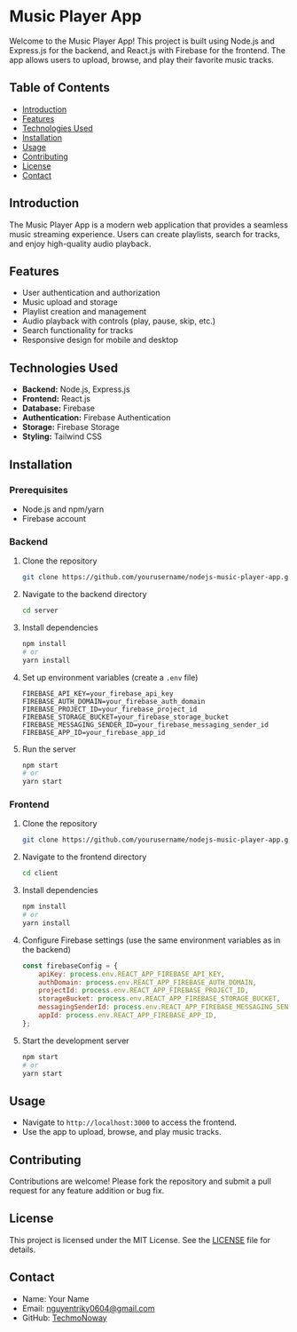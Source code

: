 # Music Player App

Welcome to the Music Player App! This project is built using Node.js and Express.js for the backend, and React.js with Firebase for the frontend. The app allows users to upload, browse, and play their favorite music tracks.

## Table of Contents
- [Introduction](#introduction)
- [Features](#features)
- [Technologies Used](#technologies-used)
- [Installation](#installation)
- [Usage](#usage)
- [Contributing](#contributing)
- [License](#license)
- [Contact](#contact)

## Introduction
The Music Player App is a modern web application that provides a seamless music streaming experience. Users can create playlists, search for tracks, and enjoy high-quality audio playback.

## Features
- User authentication and authorization
- Music upload and storage
- Playlist creation and management
- Audio playback with controls (play, pause, skip, etc.)
- Search functionality for tracks
- Responsive design for mobile and desktop

## Technologies Used
- **Backend:** Node.js, Express.js
- **Frontend:** React.js
- **Database:** Firebase
- **Authentication:** Firebase Authentication
- **Storage:** Firebase Storage
- **Styling:** Tailwind CSS

## Installation
### Prerequisites
- Node.js and npm/yarn
- Firebase account

### Backend
1. Clone the repository
    ```bash
    git clone https://github.com/yourusername/nodejs-music-player-app.git
    ```
2. Navigate to the backend directory
    ```bash
    cd server
    ```
3. Install dependencies
    ```bash
    npm install
    # or
    yarn install
    ```
4. Set up environment variables (create a `.env` file)
    ```
    FIREBASE_API_KEY=your_firebase_api_key
    FIREBASE_AUTH_DOMAIN=your_firebase_auth_domain
    FIREBASE_PROJECT_ID=your_firebase_project_id
    FIREBASE_STORAGE_BUCKET=your_firebase_storage_bucket
    FIREBASE_MESSAGING_SENDER_ID=your_firebase_messaging_sender_id
    FIREBASE_APP_ID=your_firebase_app_id
    ```

5. Run the server
    ```bash
    npm start
    # or
    yarn start
    ```

### Frontend
1. Clone the repository
    ```bash
    git clone https://github.com/yourusername/nodejs-music-player-app.git
    ```
2. Navigate to the frontend directory
    ```bash
    cd client
    ```
3. Install dependencies
    ```bash
    npm install
    # or
    yarn install
    ```
4. Configure Firebase settings (use the same environment variables as in the backend)
    ```javascript
    const firebaseConfig = {
        apiKey: process.env.REACT_APP_FIREBASE_API_KEY,
        authDomain: process.env.REACT_APP_FIREBASE_AUTH_DOMAIN,
        projectId: process.env.REACT_APP_FIREBASE_PROJECT_ID,
        storageBucket: process.env.REACT_APP_FIREBASE_STORAGE_BUCKET,
        messagingSenderId: process.env.REACT_APP_FIREBASE_MESSAGING_SENDER_ID,
        appId: process.env.REACT_APP_FIREBASE_APP_ID,
    };
    ```

5. Start the development server
    ```bash
    npm start
    # or
    yarn start
    ```

## Usage
- Navigate to `http://localhost:3000` to access the frontend.
- Use the app to upload, browse, and play music tracks.

## Contributing
Contributions are welcome! Please fork the repository and submit a pull request for any feature addition or bug fix.

## License
This project is licensed under the MIT License. See the [LICENSE](LICENSE) file for details.

## Contact
- Name: Your Name
- Email: nguyentriky0604@gmail.com
- GitHub: [TechmoNoway](https://github.com/TechmoNoway)


